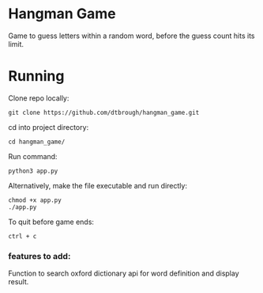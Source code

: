 # Hangman Game
Game to guess letters within a random word, before the guess count hits its limit.

# Running
Clone repo locally:
```
git clone https://github.com/dtbrough/hangman_game.git
```

cd into project directory:
```
cd hangman_game/
```

Run command:
```
python3 app.py
```

Alternatively, make the file executable and run directly:
```
chmod +x app.py
./app.py
```

To quit before game ends:
```
ctrl + c
```

### features to add:
Function to search oxford dictionary api for word definition and display result.
